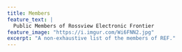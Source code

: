 ```yaml
---
title: Members
feature_text: |
  Public Members of Rossview Electronic Frontier
feature_image: "https://i.imgur.com/Wi6FNN2.jpg"
excerpt: "A non-exhaustive list of the members of REF."
---
```

